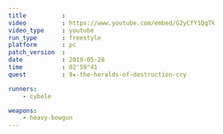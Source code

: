 ```yaml
---
title          :
video          : https://www.youtube.com/embed/G2yCfY1QqTk
video_type     : youtube
run_type       : freestyle
platform       : pc
patch_version  :
date           : 2019-05-28
time           : 02'59"41
quest          : 9★-the-heralds-of-destruction-cry

runners:
    - cybele

weapons:
    - heavy-bowgun
---
```

